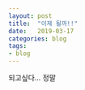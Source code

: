 ```yaml
---
layout: post
title:  "이제 될까!!"
date:   2019-03-17 
categories: blog
tags: 
- blog
---
```


되고싶다... 정말